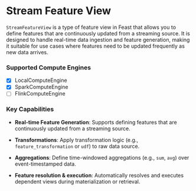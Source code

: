 # Stream Feature View
`StreamFeatureView` is a type of feature view in Feast that allows you to define features that are continuously updated from a streaming source. It is designed to handle real-time data ingestion and feature generation, making it suitable for use cases where features need to be updated frequently as new data arrives.

### Supported Compute Engines
- [x] LocalComputeEngine
- [x] SparkComputeEngine
- [ ] FlinkComputeEngine

### Key Capabilities
- **Real-time Feature Generation**: Supports defining features that are continuously updated from a streaming source.

- **Transformations**: Apply transformation logic (e.g., `feature_transformation` or `udf`) to raw data source.

- **Aggregations**: Define time-windowed aggregations (e.g., `sum`, `avg`) over event-timestamped data.

- **Feature resolution & execution**: Automatically resolves and executes dependent views during materialization or retrieval.
